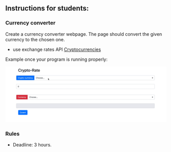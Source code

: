 ## Instructions for students:

### Currency converter

Create a currency converter webpage. The page should convert the given currency to the chosen one. 
  
 - use exchange rates API [Cryptocurrencies](https://api.cryptonator.com/api/ticker)

Example once your program is running properly:

 
 ![preview](./demo.gif)




### Rules


-   Deadline: 3 hours.
